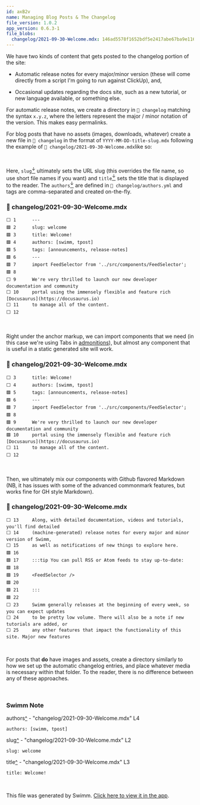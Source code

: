 ```yaml
---
id: axB2v
name: Managing Blog Posts & The Changelog
file_version: 1.0.2
app_version: 0.6.3-1
file_blobs:
  changelog/2021-09-30-Welcome.mdx: 146ad5578f1652bdf5e2417abe67ba9e1166ed72
---
```


We have two kinds of content that gets posted to the changelog portion of the site:

*   Automatic release notes for every major/minor version (these will come directly from a script I'm going to run against ClickUp), and,
    
*   Occasional updates regarding the docs site, such as a new tutorial, or new language available, or something else.
    

For automatic release notes, we create a directory in `📄 changelog` matching the syntax `x.y.z`, where the letters represent the major / minor notation of the version. This makes easy permalinks.

For blog posts that have no assets (images, downloads, whatever) create a new file in `📄 changelog` in the format of `YYYY-MM-DD-title-slug.mdx` following the example of `📄 changelog/2021-09-30-Welcome.mdx`like so:

<br/>

Here, `slug`[<sup id="19qm98">↓</sup>](#f-19qm98) ultimately sets the URL slug (this overrides the file name, so use short file names if you want) and `title`[<sup id="Z25hraU">↓</sup>](#f-Z25hraU) sets the title that is displayed to the reader. The `authors`[<sup id="1P5O67">↓</sup>](#f-1P5O67) are defined in `📄 changelog/authors.yml` and tags are comma-separated and created on-the-fly.
<!-- NOTE-swimm-snippet: the lines below link your snippet to Swimm -->
### 📄 changelog/2021-09-30-Welcome.mdx
```mdx
⬜ 1      ---
🟩 2      slug: welcome
🟩 3      title: Welcome!
🟩 4      authors: [swimm, tpost] 
🟩 5      tags: [announcements, release-notes]
🟩 6      ---
🟩 7      import FeedSelector from '../src/components/FeedSelector';
🟩 8      
⬜ 9      We're very thrilled to launch our new developer documentation and community 
⬜ 10     portal using the immensely flexible and feature rich [Docusaurus](https://docusaurus.io) 
⬜ 11     to manage all of the content.
⬜ 12     
```

<br/>

Right under the anchor markup, we can import components that we need (in this case we're using Tabs in [admonitions](https://docusaurus.io/docs/markdown-features/admonitions)), but almost any component that is useful in a static generated site will work.
<!-- NOTE-swimm-snippet: the lines below link your snippet to Swimm -->
### 📄 changelog/2021-09-30-Welcome.mdx
```mdx
⬜ 3      title: Welcome!
⬜ 4      authors: [swimm, tpost] 
🟩 5      tags: [announcements, release-notes]
🟩 6      ---
🟩 7      import FeedSelector from '../src/components/FeedSelector';
🟩 8      
🟩 9      We're very thrilled to launch our new developer documentation and community 
🟩 10     portal using the immensely flexible and feature rich [Docusaurus](https://docusaurus.io) 
⬜ 11     to manage all of the content.
⬜ 12     
```

<br/>

Then, we ultimately mix our components with Github flavored Markdown (NB, it has issues with some of the advanced commonmark features, but works fine for GH style Markdown).
<!-- NOTE-swimm-snippet: the lines below link your snippet to Swimm -->
### 📄 changelog/2021-09-30-Welcome.mdx
```mdx
⬜ 13     Along, with detailed documentation, videos and tutorials, you'll find detailed 
⬜ 14     (machine-generated) release notes for every major and minor version of Swimm, 
⬜ 15     as well as notifications of new things to explore here. 
🟩 16     
🟩 17     :::tip You can pull RSS or Atom feeds to stay up-to-date:
🟩 18     
🟩 19     <FeedSelector />
🟩 20     
🟩 21     :::
🟩 22     
⬜ 23     Swimm generally releases at the beginning of every week, so you can expect updates
⬜ 24     to be pretty low volume. There will also be a note if new tutorials are added, or
⬜ 25     any other features that impact the functionality of this site. Major new features
```

<br/>

For posts that **do** have images and assets, create a directory similarly to how we set up the automatic changelog entries, and place whatever media is necessary within that folder. To the reader, there is no difference between any of these approaches.

<br/>

<!-- THIS IS AN AUTOGENERATED SECTION. DO NOT EDIT THIS SECTION DIRECTLY -->
### Swimm Note

<span id="f-1P5O67">authors</span>[^](#1P5O67) - "changelog/2021-09-30-Welcome.mdx" L4
```mdx
authors: [swimm, tpost] 
```

<span id="f-19qm98">slug</span>[^](#19qm98) - "changelog/2021-09-30-Welcome.mdx" L2
```mdx
slug: welcome
```

<span id="f-Z25hraU">title</span>[^](#Z25hraU) - "changelog/2021-09-30-Welcome.mdx" L3
```mdx
title: Welcome!
```

<br/>

This file was generated by Swimm. [Click here to view it in the app](https://app.swimm.io/#/repos/Z2l0aHViJTNBJTNBZG9jcy5zd2ltbS5pbyUzQSUzQXN3aW1taW8=/docs/axB2v).